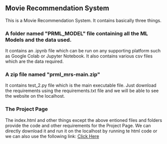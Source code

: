 ## Movie Recommendation System
This is a Movie Recommendation System.
It contains basically three things.
### A folder named "PRML_MODEL" file containing all the ML Models and the data used.
It contains an .ipynb file which can be run on any supporting platform such as Google Colab or Jupyter Notebook.
It also contains various csv files which are the data required.
### A zip file named "prml_mrs-main.zip"
It contains test_2.py file which is the main executable file.
Just download the requirements using the requirements.txt file and we will be able to see the website on the localhost.
### The Project Page
The index.html and other things except the above entioned files and folders provide the code and other requirements for the Project Page.
We can directly download it and run it on the localhost by running te html code or we can also use the following link:
[Click Here](https://vaibhav92735.github.io/Movie_Recommendation_App/)
